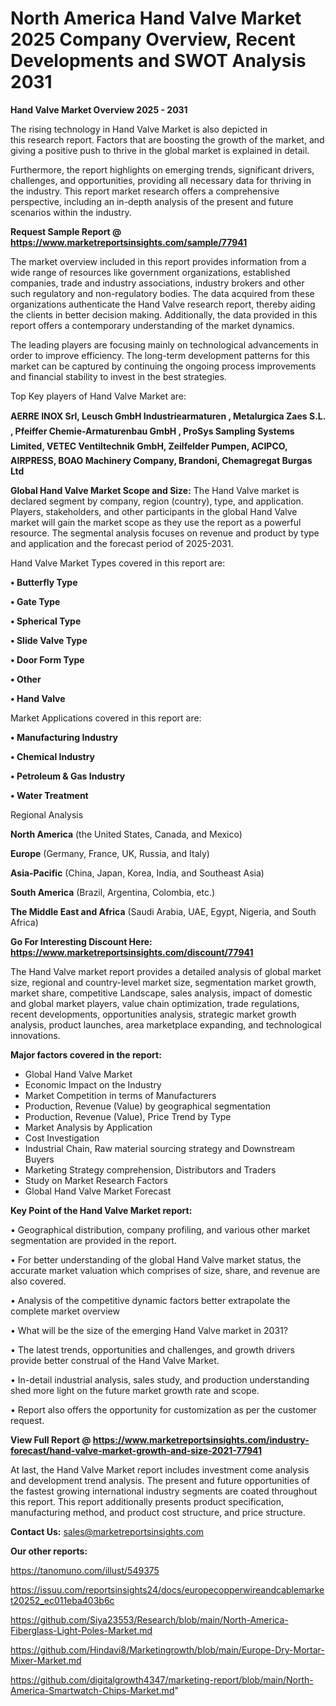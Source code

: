 # North America Hand Valve Market 2025 Company Overview, Recent Developments and SWOT Analysis 2031

<Strong> Hand Valve Market Overview 2025 - 2031</strong>

The rising technology in Hand Valve Market is also depicted in this research report. Factors that are boosting the growth of the market, and giving a positive push to thrive in the global market is explained in detail.

Furthermore, the report highlights on emerging trends, significant drivers, challenges, and opportunities, providing all necessary data for thriving in the industry. This report market research offers a comprehensive perspective, including an in-depth analysis of the present and future scenarios within the industry.

<strong>Request Sample Report @ <a href=https://www.marketreportsinsights.com/sample/77941>https://www.marketreportsinsights.com/sample/77941</a></strong>

The market overview included in this report provides information from a wide range of resources like government organizations, established companies, trade and industry associations, industry brokers and other such regulatory and non-regulatory bodies. The data acquired from these organizations authenticate the Hand Valve research report, thereby aiding the clients in better decision making. Additionally, the data provided in this report offers a contemporary understanding of the market dynamics.

The leading players are focusing mainly on technological advancements in order to improve efficiency. The long-term development patterns for this market can be captured by continuing the ongoing process improvements and financial stability to invest in the best strategies.

Top Key players of Hand Valve Market are:

<strong>AERRE INOX Srl, Leusch GmbH Industriearmaturen , Metalurgica Zaes S.L. , Pfeiffer Chemie-Armaturenbau GmbH , ProSys Sampling Systems Limited, VETEC Ventiltechnik GmbH, Zeilfelder Pumpen, ACIPCO, AIRPRESS, BOAO Machinery Company, Brandoni, Chemagregat Burgas Ltd</strong>

<strong><b>Global Hand Valve Market Scope and Size:</b></strong>
The Hand Valve market is declared segment by company, region (country), type, and application. Players, stakeholders, and other participants in the global Hand Valve market will gain the market scope as they use the report as a powerful resource. The segmental analysis focuses on revenue and product by type and application and the forecast period of 2025-2031.

Hand Valve Market Types covered in this report are:

<strong>• Butterfly Type

• Gate Type

• Spherical Type

• Slide Valve Type

• Door Form Type

• Other

• Hand Valve</strong>

Market Applications covered in this report are:

<strong>• Manufacturing Industry

• Chemical Industry

• Petroleum & Gas Industry

• Water Treatment</strong> 

Regional Analysis

<strong>North America</strong> (the United States, Canada, and Mexico)

<strong>Europe</strong> (Germany, France, UK, Russia, and Italy)

<strong>Asia-Pacific</strong> (China, Japan, Korea, India, and Southeast Asia)

<strong>South America</strong> (Brazil, Argentina, Colombia, etc.)

<strong>The Middle East and Africa</strong> (Saudi Arabia, UAE, Egypt, Nigeria, and South Africa)

<strong>Go For Interesting Discount Here: <a href=https://www.marketreportsinsights.com/discount/77941>https://www.marketreportsinsights.com/discount/77941</a></strong>

The Hand Valve market report provides a detailed analysis of global market size, regional and country-level market size, segmentation market growth, market share, competitive Landscape, sales analysis, impact of domestic and global market players, value chain optimization, trade regulations, recent developments, opportunities analysis, strategic market growth analysis, product launches, area marketplace expanding, and technological innovations.

<strong><b>Major factors covered in the report:</b></strong>
<ul>
  <li>Global Hand Valve Market </li>
  <li>Economic Impact on the Industry</li>
  <li>Market Competition in terms of Manufacturers</li>
  <li>Production, Revenue (Value) by geographical segmentation</li>
  <li>Production, Revenue (Value), Price Trend by Type</li>
  <li>Market Analysis by Application</li>
  <li>Cost Investigation</li>
  <li>Industrial Chain, Raw material sourcing strategy and Downstream Buyers</li>
  <li>Marketing Strategy comprehension, Distributors and Traders</li>
  <li>Study on Market Research Factors</li>
  <li>Global Hand Valve Market Forecast</li>
</ul>

<strong><b>Key Point of the Hand Valve Market report:</b></strong>

• Geographical distribution, company profiling, and various other market segmentation are provided in the report.

• For better understanding of the global Hand Valve market status, the accurate market valuation which comprises of size, share, and revenue are also covered.

• Analysis of the competitive dynamic factors better extrapolate the complete market overview

• What will be the size of the emerging Hand Valve market in 2031?

• The latest trends, opportunities and challenges, and growth drivers provide better construal of the Hand Valve Market.

• In-detail industrial analysis, sales study, and production understanding shed more light on the future market growth rate and scope.

• Report also offers the opportunity for customization as per the customer request.

<strong><b>View Full Report @ <a href=https://www.marketreportsinsights.com/industry-forecast/hand-valve-market-growth-and-size-2021-77941>https://www.marketreportsinsights.com/industry-forecast/hand-valve-market-growth-and-size-2021-77941</a></b></strong>


At last, the Hand Valve Market report includes investment come analysis and development trend analysis. The present and future opportunities of the fastest growing international industry segments are coated throughout this report. This report additionally presents product specification, manufacturing method, and product cost structure, and price structure.

<strong>Contact Us:</strong>
sales@marketreportsinsights.com

<strong>Our other reports:</strong>

<a href=https://tanomuno.com/illust/549375>https://tanomuno.com/illust/549375</a>

<a href=https://issuu.com/reportsinsights24/docs/europecopperwireandcablemarket20252_ec011eba403b6c>https://issuu.com/reportsinsights24/docs/europecopperwireandcablemarket20252_ec011eba403b6c</a>

<a href=https://github.com/Siya23553/Research/blob/main/North-America-Fiberglass-Light-Poles-Market.md>https://github.com/Siya23553/Research/blob/main/North-America-Fiberglass-Light-Poles-Market.md</a>

<a href=https://github.com/Hindavi8/Marketingrowth/blob/main/Europe-Dry-Mortar-Mixer-Market.md>https://github.com/Hindavi8/Marketingrowth/blob/main/Europe-Dry-Mortar-Mixer-Market.md</a>

<a href=https://github.com/digitalgrowth4347/marketing-report/blob/main/North-America-Smartwatch-Chips-Market.md>https://github.com/digitalgrowth4347/marketing-report/blob/main/North-America-Smartwatch-Chips-Market.md</a>"
